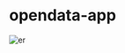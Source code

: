 # opendata-app


![er](https://user-images.githubusercontent.com/40654386/48243876-ffb86e80-e425-11e8-998c-f0192c656439.png)
